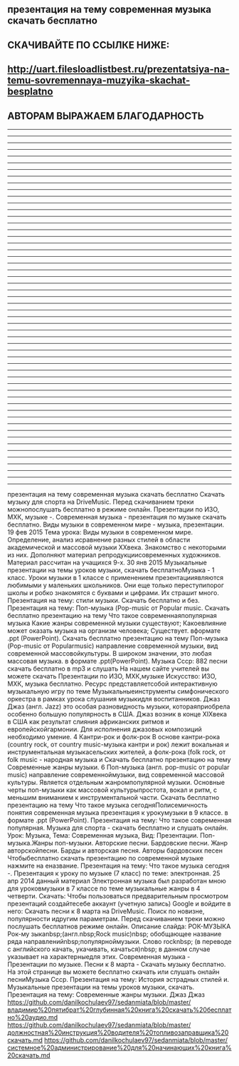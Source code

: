 презентация на тему современная музыка скачать бесплатно
--------------------------------------------------
СКАЧИВАЙТЕ ПО ССЫЛКЕ НИЖЕ:
--------------------------------------------------
http://uart.filesloadlistbest.ru/prezentatsiya-na-temu-sovremennaya-muzyika-skachat-besplatno
--------------------------------------------------
АВТОРАМ ВЫРАЖАЕМ БЛАГОДАРНОСТЬ
--------------------------------------------------
--------------------------------------------------
--------------------------------------------------
--------------------------------------------------
--------------------------------------------------
--------------------------------------------------
--------------------------------------------------
--------------------------------------------------
--------------------------------------------------
--------------------------------------------------
--------------------------------------------------
--------------------------------------------------
--------------------------------------------------
--------------------------------------------------
--------------------------------------------------
--------------------------------------------------
--------------------------------------------------
--------------------------------------------------
--------------------------------------------------
--------------------------------------------------
--------------------------------------------------
--------------------------------------------------
--------------------------------------------------
--------------------------------------------------
--------------------------------------------------
--------------------------------------------------
--------------------------------------------------
--------------------------------------------------
--------------------------------------------------
--------------------------------------------------
--------------------------------------------------
--------------------------------------------------
--------------------------------------------------
--------------------------------------------------
--------------------------------------------------
--------------------------------------------------
--------------------------------------------------
--------------------------------------------------
--------------------------------------------------
--------------------------------------------------
--------------------------------------------------
--------------------------------------------------
--------------------------------------------------
--------------------------------------------------
--------------------------------------------------
--------------------------------------------------
--------------------------------------------------
--------------------------------------------------
--------------------------------------------------
--------------------------------------------------
--------------------------------------------------
--------------------------------------------------
--------------------------------------------------
--------------------------------------------------
--------------------------------------------------
презентация на тему современная музыка скачать бесплатно Скачать музыку для спорта на DriveMusic. Перед скачиванием треки можнопослушать бесплатно в режиме онлайн. Презентации по ИЗО, МХК, музыке -. Современная музыка - презентация по музыке скачать бесплатно. Виды музыки в современном мире - музыка, презентации. 19 фев 2015  Тема урока: Виды музыки в современном мире. Определение, анализ исравнение разных стилей в области академической и массовой музыки XXвека. Знакомство с некоторыми из них. Дополняют материал репродукциисовременных художников. Материал рассчитан на учащихся 9-х. 30 янв 2015  Музыкальные презентации на темы уроков музыки, скачать бесплатноМузыка - 1 класс. Уроки музыки в 1 классе с применением презентацииявляются любимыми у маленьких школьников. Они еще только переступипорог школы и робко знакомятся с буквами и цифрами. Их страшит много. Презентация на тему: стили музыки. Скачать бесплатно и без. Презентация на тему: Поп-музыка (Pop-music от Popular music. Скачать бесплатно презентацию на тему Что такое современнаяпопулярная музыка Какие жанры современной музыки существуют; Какоевлияние может оказать музыка на организм человека; Существует. вформате .ppt (PowerPoint). Скачать бесплатно презентацию на тему Поп-музыка (Pop-music от Popularmusic) направление современной музыки, вид современной массовойкультуры. В широком значении, это любая массовая музыка. в формате .ppt(PowerPoint). Музыка Ссср: 882 песни скачать бесплатно в mp3 и слушать
На нашем сайте учителей вы можете скачать Презентации по ИЗО, МХК,музыке Искусство: ИЗО, МХК, музыка бесплатно.  Ресурс представляетсобой интерактивную музыкальную игру по теме Музыкальныеинструменты симфонического оркестра в рамках урока слушания музыкидля воспитанников. Джаз Джаз  (англ. Jazz) это особая разновидность музыки, котораяприобрела особенно большую популярность в США. Джаз возник в конце XIXвека в США как результат слияния африканских ритмов и европейскойгармонии. Для исполнения джазовых композиций необходимо умение. 4 Кантри-рок и фолк-рок В основе кантри-рока (country rock, oт country music-музыка кантри и рок) лежит вокальная и инструментальная музыкасельских жителей, а фолк-рока (folk rock, от folk music - народная музыка и Скачать бесплатно презентацию на тему Современные жанры музыки. 6 Поп-музыка (англ. pop-music от popular music) направление современноймузыки, вид современной массовой культуры. Является отдельным жанромпопулярной музыки. Основные черты поп-музыки как массовой культурыпростота, вокал и ритм, с меньшим вниманием к инструментальной части. Скачать бесплатно презентацию на тему Что такое музыка сегодняПолисемичность понятия современная музыка презентация к урокумузыки в 9 классе. в формате .ppt (PowerPoint). Презентация на тему: Что такое современная популярная. Музыка для спорта - скачать бесплатно и слушать онлайн. Урок: Музыка, Тема: Современная музыка, Вид: Презентации.  Поп-музыка.Жанры поп-музыки. Авторские песни. Бардовские песни. Жанр авторскойпесни. Барды и авторская песня. Авторы бардовских песен  Чтобыбесплатно скачать презентацию по современной музыке нажмите на еназвание. Презентация на тему: Что такое музыка сегодня  -. Презентация к уроку по музыке (7 класс) по теме: электронная. 25 апр 2014  данный материал Электронная музыка был разработан мною для уроковмузыки в 7 классе по теме музыкальные жанры в 4 четверти.  Скачать: Чтобы пользоваться предварительным просмотром презентаций создайтесебе аккаунт (учетную запись) Google и войдите в него:
Скачать песни к 8 марта на DriveMusic. Поиск по новизне, популярности идругим параметрам. Перед скачиванием треки можно послушать бесплатнов режиме онлайн. Описание слайда: РОК-МУЗЫКА Рок-му зыкаnbsp;(англ.nbsp;Rock music)nbsp; обобщающее название ряда направленийnbsp;популярноймузыки. Слово rocknbsp; (в переводе с английского качать, укачивать, качаться)nbsp; в данном случае указывает на характерныедля этих. Современная музыка - Презентации по музыке. Песни к 8 марта - Скачать музыку бесплатно. На этой странице вы можете бесплатно скачать или слушать онлайн песниМузыка Ссср. Презентация на тему: История эстрадных стилей и. Музыкальные презентации на темы уроков музыки, скачать. Презентация на тему: Современные жанры музыки. Джаз Джаз
https://github.com/danilkochulaev97/sedanmiata/blob/master/владимир%20пятибрат%20глубинная%20книга%20скачать%20бесплатно%20аудио.md
https://github.com/danilkochulaev97/sedanmiata/blob/master/должностная%20инструкция%20водителя%20топливозаправщика%20скачать.md
https://github.com/danilkochulaev97/sedanmiata/blob/master/системное%20администрирование%20для%20начинающих%20книга%20скачать.md